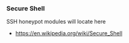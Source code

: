 ### Secure Shell

SSH honeypot modules will locate here

* https://en.wikipedia.org/wiki/Secure_Shell